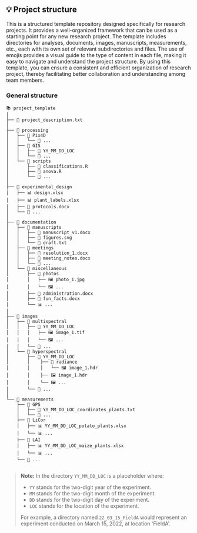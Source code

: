 ## 💡 Project structure

This is a structured template repository designed specifically for research projects. It provides a well-organized framework that can be used as a starting point for any new research project. The template includes directories for analyses, documents, images, manuscripts, measurements, etc., each with its own set of relevant subdirectories and files. The use of emojis provides a visual guide to the type of content in each file, making it easy to navigate and understand the project structure. By using this template, you can ensure a consistent and efficient organization of research project, thereby facilitating better collaboration and understanding among team members.

### General structure

```
📚 project_template
│
├── 📖 project_description.txt                
│
├── 📂 processing
│   ├── 📂 Pix4D
│   │   └── 📂 ...
│   ├── 📂 GIS
│   │   ├── 📂 YY_MM_DD_LOC
│   │   └── 📂 ...
│   └── 📂 scripts
│       ├── 📜 classifications.R
│       ├── 📜 anova.R
│       └── 📜 ...
│
├── 📂 experimental_design
│   ├── 📊 design.xlsx
│   ├── 📊 plant_labels.xlsx
│   ├── 📄 protocols.docx
│   └── 📄 ...
│
├── 📂 documentation
│   ├── 📂 manuscripts
│   │   ├── 📄 manuscript_v1.docx
│   │   ├── 🎨 figures.svg
│   │   └── 📝 draft.txt
│   ├── 📂 meetings
│   │   ├── 📄 resolution_1.docx
│   │   ├── 📄 meeting_notes.docx
│   │   └── 📄 ...
│   └── 📂 miscellaneous
│       ├── 📂 photos
│       │   ├── 🖼️ photo_1.jpg
│       │   └── 🖼️ ...
│       ├── 📄 administration.docx
│       ├── 📄 fun_facts.docx
│       └── 📊 ...
│
├── 📂 images
│   ├── 📂 multispectral 
│   │   ├── 📂 YY_MM_DD_LOC
│   │   │   ├── 🖼️ image_1.tif
│   │   │   └── 🖼️ ...
│   │   └── 📂 ...
│   └── 📂 hyperspectral 
│       ├── 📂 YY_MM_DD_LOC
│       │    ├── 📂 radiance
│       │    │   └── 🖼️ image_1.hdr
│       │    ├── 🖼️ image_1.hdr
│       │    └── 🖼️ ...
│       └── 📂 ...
│ 
└── 📂 measurements
    ├── 📂 GPS
    │   ├── 📝 YY_MM_DD_LOC_coordinates_plants.txt
    │   └── 📝 ...
    ├── 📂 LiCor
    │   ├── 📊 YY_MM_DD_LOC_potato_plants.xlsx
    │   └── 📊 ...
    ├── 📂 LAI                
    │   ├── 📊 YY_MM_DD_LOC_maize_plants.xlsx
    │   └── 📊 ...
    └── 📂 ...
 

```

> **Note:** In the directory `YY_MM_DD_LOC` is a placeholder where:
>
> - `YY` stands for the two-digit year of the experiment.
> - `MM` stands for the two-digit month of the experiment.
> - `DD` stands for the two-digit day of the experiment.
> - `LOC` stands for the location of the experiment.
>
> For example, a directory named `22_03_15_FieldA` would represent an experiment conducted on March 15, 2022, at location 'FieldA'.
